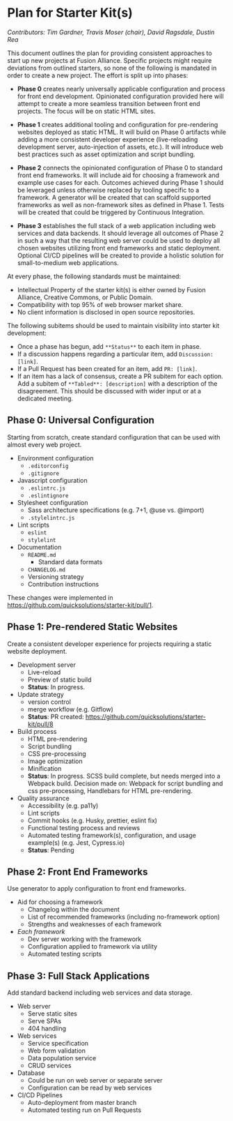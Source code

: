 # Plan for Starter Kit(s)

_Contributors: Tim Gardner, Travis Moser (chair), David Ragsdale, Dustin Rea_

This document outlines the plan for providing consistent approaches to start up new projects at Fusion Alliance. Specific projects might require deviations from outlined starters, so none of the following is mandated in order to create a new project. The effort is split up into phases:

* **Phase 0** creates nearly universally applicable configuration and process for front end development. Opinionated configuration provided here will attempt to create a more seamless transition between front end projects. The focus will be on static HTML sites.

* **Phase 1** creates additional tooling and configuration for pre-rendering websites deployed as static HTML. It will build on Phase 0 artifacts while adding a more consistent developer experience (live-reloading development server, auto-injection of assets, etc.). It will introduce web best practices such as asset optimization and script bundling.

* **Phase 2** connects the opinionated configuration of Phase 0 to standard front end frameworks. It will include aid for choosing a framework and example use cases for each. Outcomes achieved during Phase 1 should be leveraged unless otherwise replaced by tooling specific to a framework. A generator will be created that can scaffold supported frameworks as well as non-framework sites as defined in Phase 1. Tests will be created that could be triggered by Continuous Integration.

* **Phase 3** establishes the full stack of a web application including web services and data backends. It should leverage all outcomes of Phase 2 in such a way that the resulting web server could be used to deploy all chosen websites utilizing front end frameworks and static deployment. Optional CI/CD pipelines will be created to provide a holistic solution for small-to-medium web applications.

At every phase, the following standards must be maintained:

* Intellectual Property of the starter kit(s) is either owned by Fusion Alliance, Creative Commons, or Public Domain.
* Compatibility with top 95% of web browser market share.
* No client information is disclosed in open source repositories.

The following subitems should be used to maintain visibility into starter kit development:

* Once a phase has begun, add `**Status**` to each item in phase.
* If a discussion happens regarding a particular item, add `Discussion: [link]`.
* If a Pull Request has been created for an item, add `PR: [link]`.
* If an item has a lack of consensus, create a PR subitem for each option. Add a subitem of `**Tabled**: [description]` with a description of the disagreement. This should be discussed with wider input or at a dedicated meeting.

## Phase 0: Universal Configuration

Starting from scratch, create standard configuration that can be used with almost every web project.

* Environment configuration
  - `.editorconfig`
  - `.gitignore`
* Javascript configuration
  - `.eslintrc.js`
  - `.eslintignore`
* Stylesheet configuration
  - Sass architecture specifications (e.g. 7+1, @use vs. @import)
  - `.stylelintrc.js`
* Lint scripts
  - `eslint`
  - `stylelint`
* Documentation
  - `README.md`
    - Standard data formats
  - `CHANGELOG.md`
  - Versioning strategy
  - Contribution instructions

These changes were implemented in https://github.com/quicksolutions/starter-kit/pull/1.

## Phase 1: Pre-rendered Static Websites

Create a consistent developer experience for projects requiring a static website deployment.

* Development server
  - Live-reload
  - Preview of static build
  - **Status**: In progress.
* Update strategy
  - version control
  - merge workflow (e.g. Gitflow)
  - **Status**: PR created: https://github.com/quicksolutions/starter-kit/pull/8
* Build process
  - HTML pre-rendering
  - Script bundling
  - CSS pre-processing
  - Image optimization
  - Minification
  - **Status**: In progress. SCSS build complete, but needs merged into a Webpack build. Decision made on: Webpack for script bundling and css pre-processing, Handlebars for HTML pre-rendering.
* Quality assurance
  - Accessibility (e.g. pa11y)
  - Lint scripts
  - Commit hooks (e.g. Husky, prettier, eslint fix)
  - Functional testing process and reviews
  - Automated testing framework(s), configuration, and usage example(s) (e.g. Jest, Cypress.io)
  - **Status**: Pending

## Phase 2: Front End Frameworks

Use generator to apply configuration to front end frameworks.

* Aid for choosing a framework
  - Changelog within the document
  - List of recommended frameworks (including no-framework option)
  - Strengths and weaknesses of each framework
* _Each framework_
  - Dev server working with the framework
  - Configuration applied to framework via utility
  - Automated testing scripts

## Phase 3: Full Stack Applications

Add standard backend including web services and data storage.

* Web server
  - Serve static sites
  - Serve SPAs
  - 404 handling
* Web services
  - Service specification
  - Web form validation
  - Data population service
  - CRUD services
* Database
  - Could be run on web server or separate server
  - Configuration can be read by web services
* CI/CD Pipelines
  - Auto-deployment from master branch
  - Automated testing run on Pull Requests
